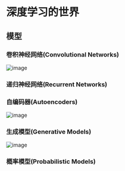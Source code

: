 # 深度学习的世界

## 模型

### 卷积神经网络(Convolutional Networks)
![image](https://github.com/MachineLearning100/Deep-Learning-World/blob/master/img/convolutional.jpg)

### 递归神经网络(Recurrent Networks)

### 自编码器(Autoencoders)
![image](https://github.com/MachineLearning100/Deep-Learning-World/blob/master/img/autoencoder.jpg)

### 生成模型(Generative Models)
![image](https://github.com/MachineLearning100/Deep-Learning-World/blob/master/img/generative.jpg)

### 概率模型(Probabilistic Models)
